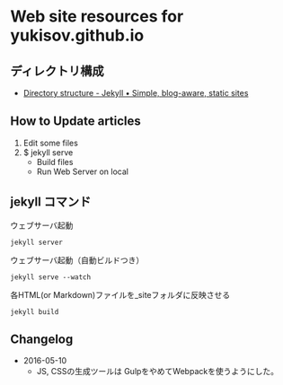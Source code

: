 Web site resources for yukisov.github.io
=====


ディレクトリ構成
----------------

- [Directory structure - Jekyll • Simple, blog-aware, static sites](https://jekyllrb.com/docs/structure/)



How to Update articles
----------------------

1. Edit some files
2. $ jekyll serve
    - Build files
    - Run Web Server on local

jekyll コマンド
---------------

ウェブサーバ起動

```
jekyll server
```

ウェブサーバ起動（自動ビルドつき）

```
jekyll serve --watch
```

各HTML(or Markdown)ファイルを_siteフォルダに反映させる

```
jekyll build
```

Changelog
---------

- 2016-05-10
  - JS, CSSの生成ツールは GulpをやめてWebpackを使うようにした。

